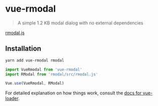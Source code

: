 # vue-rmodal

> A simple 1.2 KB modal dialog with no external dependencies

[rmodal.js](https://github.com/zewish/rmodal.js)

## Installation

```sh
yarn add vue-rmodal rmodal
```

```js
import VueRmodal from 'vue-rmodal'
import RModal from 'rmodal/src/rmodal.js'

Vue.use(VueRmodal, RModal)

```

For detailed explanation on how things work, consult the [docs for vue-loader](http://vuejs.github.io/vue-loader).
